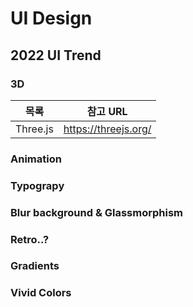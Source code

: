 # UI Design

## 2022 UI Trend

### 3D

| 목록     | 참고 URL             |
| -------- | -------------------- |
| Three.js | https://threejs.org/ |

### Animation

### Typograpy

### Blur background & Glassmorphism

### Retro..?

### Gradients

### Vivid Colors
